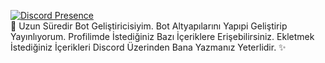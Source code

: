 [![Discord Presence](https://lanyard.cnrad.dev/api/889928756154748948)](https://discord.com/users/889928756154748948)  
👋 Uzun Süredir Bot Geliştiricisiyim. Bot Altyapılarını Yapıpi Geliştirip Yayınlıyorum. Profilimde İstediğiniz Bazı İçeriklere Erişebilirsiniz. Ekletmek İstediğiniz İçerikleri Discord Üzerinden Bana Yazmanız Yeterlidir. ✨
